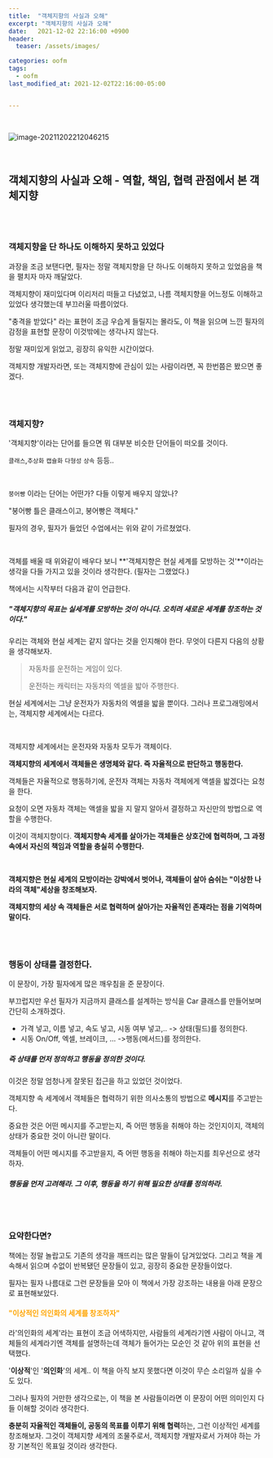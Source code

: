 ```yaml
---
title:  "객체지향의 사실과 오해"
excerpt: "객체지향의 사실과 오해"
date:   2021-12-02 22:16:00 +0900
header:
  teaser: /assets/images/

categories: oofm
tags:
  - oofm
last_modified_at: 2021-12-02T22:16:00-05:00


---
```


<br/>

![image-20211202212046215](https://raw.githubusercontent.com/ShinDongHun1/image_repo/main/img/image-20211202212046215.png)

<br/>

## 객체지향의 사실과 오해 - 역할, 책임, 협력 관점에서 본 객체지향

<br/>

<br/>

### 객체지향을 단 하나도 이해하지 못하고 있었다

과장을 조금 보탠다면, 필자는 정말 객체지향을 단 하나도 이해하지 못하고 있었음을 책을 펼치자 마자 깨달았다.

객체지향이 재미있다며 이리저리 떠들고 다녔었고, 나름 객체지향을 어느정도 이해하고 있었다 생각했는데 부끄러울 따름이었다.

"충격을 받았다" 라는 표현이 조금 우습게 들릴지는 몰라도, 이 책을 읽으며 느낀 필자의 감정을 표현할 문장이 이것밖에는 생각나지 않는다.

정말 재미있게 읽었고, 굉장히 유익한 시간이었다.

객체지향 개발자라면, 또는 객체지향에 관심이 있는 사람이라면, 꼭 한번쯤은 봤으면 좋겠다.

<br/>

<br/>

### 객체지향?

'객체지향'이라는 단어를 들으면 뭐 대부분 비슷한 단어들이 떠오를 것이다. 

`클래스`,`추상화` `캡슐화` `다형성` `상속` 등등.. 

<br/>

`붕어빵` 이라는 단어는 어떤가? 다들 이렇게 배우지 않았나? 

"붕어빵 틀은 클래스이고, 붕어빵은 객체다."

필자의 경우, 필자가 들었던 수업에서는 위와 같이 가르쳤었다.

<br/>

객체를 배울 때 위와같이 배우다 보니 **'객체지향은 현실 세계를 모방하는 것'**이라는 생각을 다들 가지고 있을 것이라 생각한다. (필자는 그랬었다.)

책에서는 시작부터 다음과 같이 언급한다. 

##### "객체지향의 목표는 실세계를 모방하는 것이 아니다. 오히려 새로운 세계를 창조하는 것이다."

우리는 객체와 현실 세계는 같지 않다는 것을 인지해야 한다. 무엇이 다른지 다음의 상황을 생각해보자.

> 자동차를 운전하는 게임이 있다. 
>
> 운전하는 캐릭터는 자동차의 엑셀을 밟아 주행한다. 

현실 세계에서는 그냥 운전자가 자동차의 엑셀을 밟을 뿐이다. 그러나 프로그래밍에서는, 객체지향 세계에서는 다르다.

<br/>

객체지향 세계에서는 운전자와 자동차 모두가 객체이다. 

**객체지향의 세계에서 객체들은 생명체와 같다. 즉 자율적으로 판단하고 행동한다.**

객체들은 자율적으로 행동하기에, 운전자 객체는 자동차 객체에게 액셀을 밟겠다는 요청을 한다. 

요청이 오면 자동차 객체는 액셀을 밟을 지 말지 알아서 결정하고 자신만의 방법으로 역할을 수행한다.

이것이 객체지향이다. **객체지향속 세계를 살아가는 객체들은 상호간에 협력하며, 그 과정 속에서 자신의 책임과 역할을 충실히 수행한다.**

<br/>

**객체지향은 현실 세계의 모방이라는 강박에서 벗어나, 객체들이 살아 숨쉬는 "이상한 나라의 객체"세상을 창조해보자.** 

**객체지향의 세상 속 객체들은 서로 협력하며 살아가는 자율적인 존재라는 점을 기억하며 말이다.**

<br/>

<br/>

### 행동이 상태를 결정한다.

이 문장이, 가장 필자에게 많은 깨우침을 준 문장이다.

부끄럽지만 우선 필자가 지금까지 클래스를 설계하는 방식을 Car 클래스를 만들어보며 간단히 소개하겠다.

- 가격 넣고, 이름 넣고, 속도 넣고, 시동 여부 넣고,.. -> 상태(필드)를 정의한다.
- 시동 On/Off, 엑셀, 브레이크, ... ->행동(메서드)를 정의한다.

##### 즉 상태를 먼저 정의하고 행동을 정의한 것이다.

이것은 정말 엄청나게 잘못된 접근을 하고 있었던 것이었다.

객체지향 속 세계에서 객체들은 협력하기 위한 의사소통의 방법으로 **메시지**를 주고받는다.

중요한 것은 어떤 메시지를 주고받는지, 즉 어떤 행동을 취해야 하는 것인지이지, 객체의 상태가 중요한 것이 아니란 말이다.

객체들이 어떤 메시지를 주고받을지, 즉 어떤 행동을 취해야 하는지를 최우선으로 생각하자. 

##### 행동을 먼저 고려해라. 그 이후, 행동을 하기 위해 필요한 상태를 정의하라. 

<br/>

<br/>

### 요약한다면?

책에는 정말 놀랍고도 기존의 생각을 깨뜨리는 많은 말들이 담겨있었다. 그리고 책을 계속해서 읽으며 수없이 반복됐던 문장들이 있고, 굉장히 중요한 문장들이었다.

필자는 필자 나름대로 그런 문장들을 모아 이 책에서 가장 강조하는 내용을 아래 문장으로 표현해보았다.

#### <span style="color:orange">"이상적인 의인화의 세계를 창조하자"</span>

라'의인화의 세계'라는 표현이 조금 어색하지만, 사람들의 세계라기엔 사람이 아니고, 객체들의 세계라기엔 객체를 설명하는데 객체가 들어가는 모순인 것 같아 위의 표현을 선택했다.

'**이상적**'인 '**의인화**'의 세계.. 이 책을 아직 보지 못했다면 이것이 무슨 소리일까 싶을 수도 있다.

그러나 필자의 거만한 생각으로는, 이 책을 본 사람들이라면 이 문장이 어떤 의미인지 다들 이해할 것이라 생각한다.

**충분히 자율적인 객체들이, 공동의 목표를 이루기 위해 협력**하는, 그런 이상적인 세계를 창조해보자. 그것이 객체지향 세계의 조물주로서, 객체지향 개발자로서 가져야 하는 가장 기본적인 목표일 것이라 생각한다.
